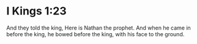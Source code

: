 # I Kings 1:23

And they told the king, Here is Nathan the prophet. And when he came in before the king, he bowed before the king, with his face to the ground.
